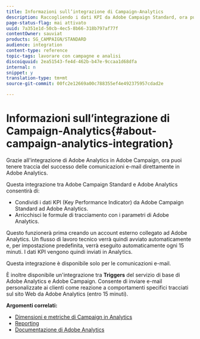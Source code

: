 ```yaml
---
title: Informazioni sull’integrazione di Campaign-Analytics
description: Raccogliendo i dati KPI da Adobe Campaign Standard, ora puoi condividere i dati delle campagne con Adobe Analytics per misurare le metriche di marketing delle e-mail da Adobe Campaign.
page-status-flag: mai attivato
uuid: 7a351e1d-50cb-4ec5-8b66-318b797af77f
contentOwner: sauviat
products: SG_CAMPAIGN/STANDARD
audience: integration
content-type: reference
topic-tags: lavorare con campagne e analisi
discoiquuid: 2ea51543-fe4d-462b-b47e-9ccaa1d68dfa
internal: n
snippet: y
translation-type: tm+mt
source-git-commit: 00fc2e12669a00c788355ef4e492375957cdad2e

---
```



# Informazioni sull’integrazione di Campaign-Analytics{#about-campaign-analytics-integration}

Grazie all'integrazione di Adobe Analytics in Adobe Campaign, ora puoi tenere traccia del successo delle comunicazioni e-mail direttamente in Adobe Analytics.

Questa integrazione tra Adobe Campaign Standard e Adobe Analytics consentirà di:

* Condividi i dati KPI (Key Performance Indicator) da Adobe Campaign Standard ad Adobe Analytics.
* Arricchisci le formule di tracciamento con i parametri di Adobe Analytics.

Questo funzionerà prima creando un account esterno collegato ad Adobe Analytics. Un flusso di lavoro tecnico verrà quindi avviato automaticamente e, per impostazione predefinita, verrà eseguito automaticamente ogni 15 minuti. I dati KPI vengono quindi inviati in Analytics.

Questa integrazione è disponibile solo per le comunicazioni e-mail.

È inoltre disponibile un'integrazione tra **Triggers** del servizio di base di Adobe Analytics e Adobe Campaign. Consente di inviare e-mail personalizzate ai clienti come reazione a comportamenti specifici tracciati sul sito Web da Adobe Analytics (entro 15 minuti).

**Argomenti correlati:**

* [Dimensioni e metriche di Campaign in Analytics](../../integrating/using/campaign-dimensions-and-metrics-in-analytics.md)
* [Reporting](../../reporting/using/about-dynamic-reports.md)
* [Documentazione di Adobe Analytics](https://marketing.adobe.com/resources/help/en_US/reference/adobe-campaign.html)

